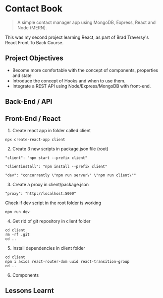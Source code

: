 # Contact Book

> A simple contact manager app using MongoDB, Express, React and Node (MERN).

This was my second project learning React, as part of Brad Traversy's React Front To Back Course.

## Project Objectives

- Become more comfortable with the concept of components, properties and state
- Introduce the concept of Hooks and when to use them.
- Integrate a REST API using Node/Express/MongoDB with front-end.

## Back-End / API

## Front-End / React

1. Create react app in folder called client

```
npx create-react-app client
```

2. Create 3 new scripts in package.json file (root)

```
"client": "npm start --prefix client"

"clientinstall": "npm install --prefix client"

"dev": "concurrently \"npm run server\" \"npm run client\""
```

3. Create a proxy in client/package.json

```
"proxy": "http://localhost:5000"
```

Check if dev script in the root folder is working

```
npm run dev
```

4. Get rid of git repository in client folder

```
cd client
rm -rf .git
cd ..
```

5. Install dependencies in client folder

```
cd client
npm i axios react-router-dom uuid react-transition-group
cd ..
```

6. Components

## Lessons Learnt
